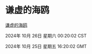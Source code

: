 # 谦虚的海鸥
[谦虚的海鸥](http://219.139.199.238:56308/qxdho/course/base/hotlink/index.php)

2024年 10月 26日 星期六 00:20:02 CST

2024年 10月 25日 星期五 16:20:02 GMT

